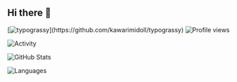 ## Hi there 👋
[![typograssy](https://typograssy.deno.dev/api?text=Hello%20world!)](https://github.com/kawarimidoll/typograssy)
![Profile views](https://komarev.com/ghpvc/?username=ShiningWank0)

![Activity](https://github-profile-summary-cards.vercel.app/api/cards/profile-details?username=ShiningWank0&theme=dracula)

![GitHub Stats](https://github-readme-stats.vercel.app/api?username=ShiningWank0&count_private=true&show_icons=true&theme=dracula&include_all_commits=true) 

![Languages](https://github-readme-stats.vercel.app/api/top-langs/?username=ShiningWank0&layout=compact&theme=dracula&count_private=true&include_all_commits=true)

<!--
**ShiningWank0/ShiningWank0** is a ✨ *special* ✨ repository because its `README.md` (this file) appears on your GitHub profile.

Here are some ideas to get you started:
- 🔭 I'm currently working on ...
- 🌱 I'm currently learning ...
- 👯 I'm looking to collaborate on ...
- 🤔 I'm looking for help with ...
- 💬 Ask me about ...
- 📫 How to reach me: ...
- 😄 Pronouns: ...
- ⚡ Fun fact: ...
-->
